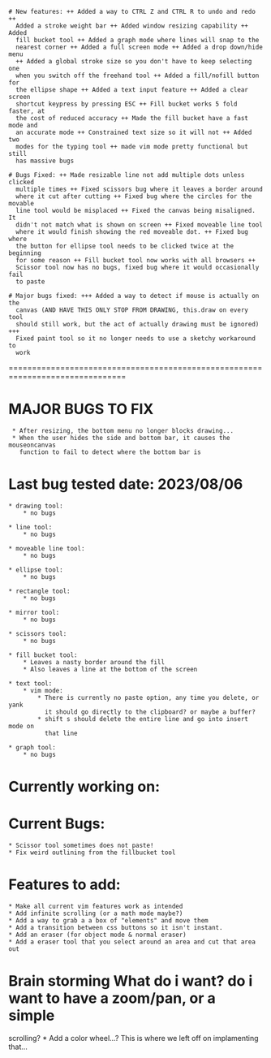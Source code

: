     # New features: ++ Added a way to CTRL Z and CTRL R to undo and redo ++
      Added a stroke weight bar ++ Added window resizing capability ++ Added
      fill bucket tool ++ Added a graph mode where lines will snap to the
      nearest corner ++ Added a full screen mode ++ Added a drop down/hide menu
      ++ Added a global stroke size so you don't have to keep selecting one
      when you switch off the freehand tool ++ Added a fill/nofill button for
      the ellipse shape ++ Added a text input feature ++ Added a clear screen
      shortcut keypress by pressing ESC ++ Fill bucket works 5 fold faster, at
      the cost of reduced accuracy ++ Made the fill bucket have a fast mode and
      an accurate mode ++ Constrained text size so it will not ++ Added two
      modes for the typing tool ++ made vim mode pretty functional but still
      has massive bugs

    # Bugs Fixed: ++ Made resizable line not add multiple dots unless clicked
      multiple times ++ Fixed scissors bug where it leaves a border around
      where it cut after cutting ++ Fixed bug where the circles for the movable
      line tool would be misplaced ++ Fixed the canvas being misaligned. It
      didn't not match what is shown on screen ++ Fixed moveable line tool
      where it would finish showing the red moveable dot. ++ Fixed bug where
      the button for ellipse tool needs to be clicked twice at the beginning
      for some reason ++ Fill bucket tool now works with all browsers ++
      Scissor tool now has no bugs, fixed bug where it would occasionally fail
      to paste

    # Major bugs fixed: +++ Added a way to detect if mouse is actually on the
      canvas (AND HAVE THIS ONLY STOP FROM DRAWING, this.draw on every tool
      should still work, but the act of actually drawing must be ignored) +++
      Fixed paint tool so it no longer needs to use a sketchy workaround to
      work


===============================================================================

# MAJOR BUGS TO FIX
     * After resizing, the bottom menu no longer blocks drawing...
     * When the user hides the side and bottom bar, it causes the mouseoncanvas
       function to fail to detect where the bottom bar is

# Last bug tested date: 2023/08/06
    * drawing tool: 
        * no bugs

    * line tool:
        * no bugs

    * moveable line tool:
        * no bugs

    * ellipse tool:
        * no bugs

    * rectangle tool:
        * no bugs

    * mirror tool:
        * no bugs

    * scissors tool:
        * no bugs

    * fill bucket tool:
        * Leaves a nasty border around the fill
        * Also leaves a line at the bottom of the screen

    * text tool:
        * vim mode:
            * There is currently no paste option, any time you delete, or yank
              it should go directly to the clipboard? or maybe a buffer?
            * shift s should delete the entire line and go into insert mode on
              that line

    * graph tool:
        * no bugs

# Currently working on: 

 
# Current Bugs:
    * Scissor tool sometimes does not paste!
    * Fix weird outlining from the fillbucket tool



# Features to add:
    * Make all current vim features work as intended
    * Add infinite scrolling (or a math mode maybe?)
    * Add a way to grab a a box of "elements" and move them
    * Add a transition between css buttons so it isn't instant.
    * Add an eraser (for object mode & normal eraser)
    * Add a eraser tool that you select around an area and cut that area out
 
# Brain storming What do i want? do i want to have a zoom/pan, or a simple
  scrolling?
    * Add a color wheel...? This is where we left off on implamenting that...
